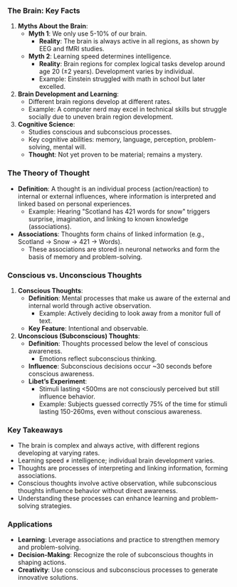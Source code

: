 ### **The Brain: Key Facts**
1. **Myths About the Brain**:
   - **Myth 1**: We only use 5-10% of our brain.
     - **Reality**: The brain is always active in all regions, as shown by EEG and fMRI studies.
   - **Myth 2**: Learning speed determines intelligence.
     - **Reality**: Brain regions for complex logical tasks develop around age 20 (±2 years). Development varies by individual.
     - Example: Einstein struggled with math in school but later excelled.
2. **Brain Development and Learning**:
   - Different brain regions develop at different rates.
   - Example: A computer nerd may excel in technical skills but struggle socially due to uneven brain region development.
3. **Cognitive Science**:
   - Studies conscious and subconscious processes.
   - Key cognitive abilities: memory, language, perception, problem-solving, mental will.
   - **Thought**: Not yet proven to be material; remains a mystery.



### **The Theory of Thought**
- **Definition**: A thought is an individual process (action/reaction) to internal or external influences, where information is interpreted and linked based on personal experiences.
  - Example: Hearing "Scotland has 421 words for snow" triggers surprise, imagination, and linking to known knowledge (associations).
- **Associations**: Thoughts form chains of linked information (e.g., Scotland → Snow → 421 → Words).
  - These associations are stored in neuronal networks and form the basis of memory and problem-solving.



### **Conscious vs. Unconscious Thoughts**
1. **Conscious Thoughts**:
   - **Definition**: Mental processes that make us aware of the external and internal world through active observation.
     - Example: Actively deciding to look away from a monitor full of text.
   - **Key Feature**: Intentional and observable.
2. **Unconscious (Subconscious) Thoughts**:
   - **Definition**: Thoughts processed below the level of conscious awareness.
     - Emotions reflect subconscious thinking.
   - **Influence**: Subconscious decisions occur ~30 seconds before conscious awareness.
   - **Libet’s Experiment**:
     - Stimuli lasting <500ms are not consciously perceived but still influence behavior.
     - Example: Subjects guessed correctly 75% of the time for stimuli lasting 150-260ms, even without conscious awareness.



### **Key Takeaways**
- The brain is complex and always active, with different regions developing at varying rates.
- Learning speed ≠ intelligence; individual brain development varies.
- Thoughts are processes of interpreting and linking information, forming associations.
- Conscious thoughts involve active observation, while subconscious thoughts influence behavior without direct awareness.
- Understanding these processes can enhance learning and problem-solving strategies.



### **Applications**
- **Learning**: Leverage associations and practice to strengthen memory and problem-solving.
- **Decision-Making**: Recognize the role of subconscious thoughts in shaping actions.
- **Creativity**: Use conscious and subconscious processes to generate innovative solutions.